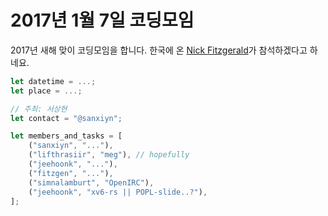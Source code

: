 2017년 1월 7일 코딩모임
====================

2017년 새해 맞이 코딩모임을 합니다. 한국에 온 [Nick Fitzgerald](http://fitzgeraldnick.com/)가 참석하겠다고 하네요.

```rust
let datetime = ...;
let place = ...;

// 주최: 서상현
let contact = "@sanxiyn";

let members_and_tasks = [
    ("sanxiyn", "..."),
    ("lifthrasiir", "meg"), // hopefully
    ("jeehoonk", "..."),
    ("fitzgen", "..."),
    ("simnalamburt", "OpenIRC"),
    ("jeehoonk", "xv6-rs || POPL-slide..?"),
];
```
